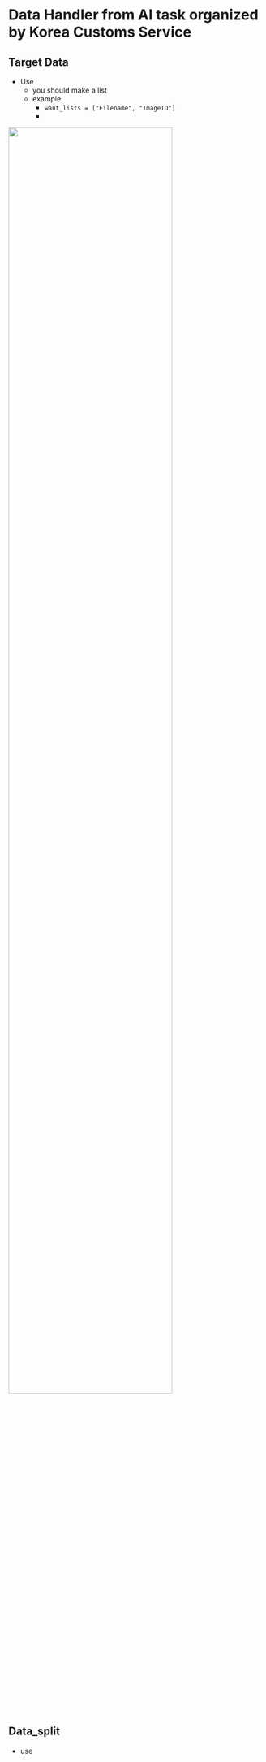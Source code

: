 # Data Handler from AI task organized by Korea Customs Service

## Target Data
- Use
    - you should make a list
    - example
        - ```want_lists = ["Filename", "ImageID"]```
        - 
<img width="80%" src="https://user-images.githubusercontent.com/5304511/212616576-72e0c668-7b10-43fe-9491-351f3cc8e3eb.png"/>

## Data_split
- use
